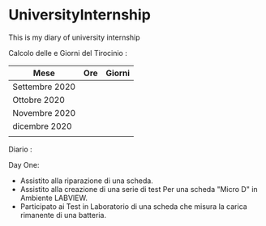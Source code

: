 # UniversityInternship
This is my diary of university internship

Calcolo delle e Giorni del Tirocinio :

| Mese | Ore | Giorni | 
|------|-----|--------|
| Settembre 2020 |     |        |
| Ottobre 2020 |     |        |
| Novembre 2020 |     |        |
| dicembre 2020 |     |        |
|               |     |        |


Diario :

Day One:
* Assistito alla riparazione di una scheda.
* Assistito alla creazione di una serie di test Per una scheda "Micro D"
  in Ambiente LABVIEW.
* Participato ai Test in Laboratorio di una scheda che misura 
  la carica rimanente di una batteria. 



